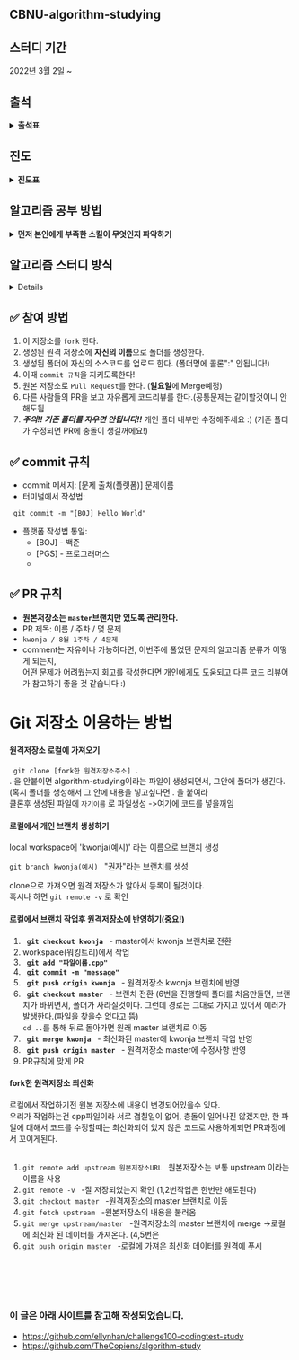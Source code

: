 ## CBNU-algorithm-studying
## 스터디 기간
2022년 3월 2일 ~

## 출석
<details markdown="1">
<summary><strong>출석표</strong></summary>

|이름|1주차|2주차|3주차|4주차|5주차|6주차|7주차|8주차|9주차|
|------|---|---|---|---|---|---|---|---|---|
|권성민|**O**|**O**|**O**|**x**|**O**|**O**|**O**|**O**|**O**|
|정종현|**O**|**O**|**x**|**O**|**O**|**O**|**O**|**O**|**O**|
|정재민|**O**|**O**|**O**|**O**|**O**|**O**|**O**|**O**|**O**|
|노민성|**O**|**O**|**O**|**O**|**O**|**O**|**O**|**O**|**O**|
|임상우|**O**|**O**|**O**|**O**|**O**|**O**|**O**|**O**|**O**|
|주시원|**x**|**O**|**x**|**x**|**O**|**O**|**O**|**O**|**x**|
|김정현|**x**|**O**|**O**|**O**|**O**|**O**|**O**|**x**|**O**|
|이인규|**O**|**O**|**O**|**O**|**O**|**O**|**O**|**O**|**O**|

|이름|10주차|11주차|12주차|13주차|14주차|15주차|16주차|17주차|18주차|
|------|---|---|---|---|---|---|---|---|---|
|권성민|**O**|**O**|**x**|**O**|**O**|**O**|****|**O**|**O**|
|정종현|**O**|**O**|**O**|**O**|**O**|**O**|****|**O**|**O**|
|정재민|**O**|**O**|**O**|**O**|**O**|**O**|****|**O**|**O**|
|노민성|**O**|**O**|**O**|**O**|**O**|**O**|****|**O**|**O**|
|임상우|**O**|**O**|**O**|**O**|**O**|**O**|****|**O**|**O**|
|주시원|**x**|**O**|**x**|**O**|**O**|**O**|****|**x**|**O**|
|김정현|**O**|**O**|**O**|**O**|**O**|**O**|****|**O**|**O**|
|이인규|**O**|**O**|**O**|**O**|**O**|**O**|****|**O**|**O**|

|이름|19주차|20주차|21주차|22주차|23주차|24주차|25주차|26주차|27주차|
|------|---|---|---|---|---|---|---|---|---|
|권성민|****|****|****|****|****|****|****|****|****|
|정종현|****|****|****|****|****|****|****|****|****|
|정재민|****|****|****|****|****|****|****|****|****|
|노민성|****|****|****|****|****|****|****|****|****|
|임상우|****|****|****|****|****|****|****|****|****|
|주시원|****|****|****|****|****|****|****|****|****|
|김정현|****|****|****|****|****|****|****|****|****|
|이인규|****|****|****|****|****|****|****|****|****|

</details>

## 진도
<details markdown="1">
<summary><strong>진도표</strong></summary><br>

 - **1주차**
    - 계획수립
    - 프로그래머스 스택/큐 프린터 https://programmers.co.kr/learn/courses/30/lessons/42587
 - **2주차** 재귀   
    - **1, 2, 3 더하기 https://www.acmicpc.net/problem/9095**
    - 1로 만들기 https://www.acmicpc.net/problem/1463
    - 부분수열의 합 https://www.acmicpc.net/problem/1182
    - 하노이 탑 이동 순서 https://www.acmicpc.net/problem/11729
    - 암호 만들기 https://www.acmicpc.net/problem/1759
  - **3주차** 그리디알고리즘
    - 동전 0 https://www.acmicpc.net/problem/11047
    - ATM https://www.acmicpc.net/problem/11399
    - **로프 https://www.acmicpc.net/problem/2217**
    - 회의실 배정 https://www.acmicpc.net/problem/1931
    - 강의실 배정 https://www.acmicpc.net/problem/11000
    - 수 묶기 https://www.acmicpc.net/problem/1744
  - **4주차** 연결리스트
    - 회전하는 큐 https://www.acmicpc.net/problem/1021
    - **요세푸스 문제 https://www.acmicpc.net/problem/1158**
    - 풍선 터뜨리기 https://www.acmicpc.net/problem/2346
    - 행운의 바퀴 https://www.acmicpc.net/problem/2840
    - 뱀 https://www.acmicpc.net/problem/3190
  - **5주차** 그래프
    - **DFS 와 BFS https://www.acmicpc.net/problem/1260**
    - 전쟁 - 전투 https://www.acmicpc.net/problem/1303
    - 숨바꼭질 https://www.acmicpc.net/problem/1697
    - 네트워크 연결 https://www.acmicpc.net/problem/1922
    - 타임머신 https://www.acmicpc.net/problem/11657
  - **6주차** 중간고사대비
  - **7주차** 중간고사대비
  - **8주차** 중간고사대비
  - **9주차** 완전탐색
     - **모든순열 https://www.acmicpc.net/problem/10974**
  - **10주차** 이진탐색
     - **나무자르기 https://www.acmicpc.net/problem/2805**
  - **11주차** DP
     - **가장 긴 감소하는 부분 순열https://www.acmicpc.net/problem/11722**
  - **12주차** 최대 힙
     - **최대 힙https://www.acmicpc.net/problem/11279**
  - **13주차** 프로그래머스-카카오블라인드채용
     - **신고 결과 받기https://programmers.co.kr/learn/courses/30/lessons/92334?language=cpp**
  - **14주차** 중간고사대비
  - **15주차** 중간고사대비
  - **16주차** 자체휴강?
  - **17주차** 프로그래머스-신규 아이디 추천
     - **https://school.programmers.co.kr/learn/courses/30/lessons/72410**
  - **18주차** 삼성기출문제
      - **연산자 끼워넣기 https://www.acmicpc.net/problem/14888**
 </details>
 
## 알고리즘 공부 방법
<details markdown="1">
<summary><strong>먼저 본인에게 부족한 스킬이 무엇인지 파악하기</strong></summary>

- **구현력**
  - 본인이 생각한 알고리즘을 그대로 소스코드로 구현하는 능력.
  - 프로그램 순서도, 사용할 변수나 함수의 데이터 타입 등을 올바르게 정하는 과정.
  - 이 스킬을 향상시키려면 **어떤 프로그램을 만들고자 하는지**를 명확히 해야한다.
  - 무엇을 입력받아 어디에 저장하고 어떤 과정을 거쳐 중간 결과로 무엇을 얻고 최종적으로 어떤 결과물을 출력하는지 순서도를 적은 후 데이터 타입 또는 자료구조에 저장할지 생각하는 연습을 하자.
- **문제해결능력**

  - 알고있는 알고리즘, 자료구조, 테크닉을 당면한 문제에 맞게 변형 적용하는 것
  - 문제를 창의적인 시각에서 접근해 해결하는 능력이 필요
  - 중위권에서 상위권으로 갈 때 발목잡는 스킬
  - 이 능력이 부족하면 **어떻게 접근해야 할지**, **막상 솔루션은 내가 아는 알고리즘,자료구조** 인 상황이 연출된다
  - 이 스킬을 향상시키려면 **양질의 문제를 풀기**, **이전에 본인이 접근한 다양한 방법**을 잘 정리 해두는 것이 좋다

- **배경지식**
  - 기초적인 프로그래밍 문법, 알고리즘, 자료구조, 선형대수나 확률 등 기본적인 수학적 지식 (가끔 하드웨어, OS 지식)
  - 이 능력이 부족하면 **솔루션을 열었을때 외계어**를 마주하게 된다.
- 정해진 시간내에 문제풀때 문제 이해시간/풀이 생각시간/코딩시간/디버깅시간을 기록하며 어떤 부분이 구체적으로 부족한지 인지해서 부족한 부분에 더 노력을 들이기로

## 알고리즘 문제 선정
 - 백준이나 프로그래머스 중 본인이 편한 사이트 선택
 - **백준**
   - 백준사이트에 **강의** 부분이 있는데, 거기에 있는 **알고리즘 종합 세트**에 있는 문제를 따라간다.
   - 위 문제를 다 풀면 **알고리즘 문제해결전략** 을 풀 예정이다.  <br>
      참고 사이트 : https://gmlwjd9405.github.io/2018/05/14/how-to-study-algorithms.html
 - **프로그래머스**
    - 본인 레벨에 맞는 문제 선정
    -  
</details>    

## 알고리즘 스터디 방식
<details markdown="1"><br>

 **매주 일요일 10시에 진행**
 
0. 매주 한문제씩 주어진다.
1. 공통 문제를 2시간이 넘지 않도록 문제를 푼다.(몇개의 문제를 풀던간에 일주일에 2시간만 투자하는 의미) <br>
2. 못풀겠는 문제의 경우, 검색을 통해 코드를 본다. 코드를 봐도 이해가 안되는경우, 포기한다.(너무 붙잡아 두면 시간만 잡아먹는다)  <br>
3. 자신이 풀었던 문제를 동아리원에게 설명(사용 알고리즘을 대략적으로 설명)<br>
4. 질문이 있다면 다같이 해결해 보려고 노력(여러 견해를 알수 있음) 하나의 알고리즘을 푸는 **많은 방법**에 대해서 아는것은 도움이 많이된다. <br>
5. 자신이 푼 문제를 PR한다.
6. 본인이 더 풀고 싶다면 더 풀어서 PR한다.
</details> 

## ✅ 참여 방법
1. 이 저장소를 `fork` 한다.
2. 생성된 원격 저장소에 **자신의 이름**으로 폴더를 생성한다.
3. 생성된 폴더에 자신의 소스코드를 업로드 한다. (폴더명에 콜론":" 안됩니다!)
4. 이때 `commit 규칙`을 지키도록한다!
5. 원본 저장소로 `Pull Request`를 한다. (**일요일**에 Merge예정)
6. 다른 사람들의 PR을 보고 자유롭게 코드리뷰를 한다.(공통문제는 같이할것이니 안해도됨
7. ***주의!! 기존 폴더를 지우면 안됩니다!!*** 개인 폴더 내부만 수정해주세요 :)  (기존 폴더가 수정되면 PR에 충돌이 생길꺼에요!)

## ✅ commit 규칙
- commit 메세지: [문제 출처(플랫폼)] 문제이름
- 터미널에서 작성법: 
```
 git commit -m "[BOJ] Hello World"
```
- 플랫폼 작성법 통일: 
  * [BOJ] - 백준 
  * [PGS] - 프로그래머스
  * 
## ✅ PR 규칙
- **원본저장소는 `master`브랜치만 있도록 관리한다.**<br>
- PR 제목: 이름 / 주차 / 몇 문제
-  ```kwonja / 8월 1주차 / 4문제 ```
-  comment는 자유이나 가능하다면, 이번주에 풀었던 문제의 알고리즘 분류가 어떻게 되는지, <br> 어떤 문제가 어려웠는지 회고를 작성한다면 개인에게도 도움되고 다른 코드 리뷰어가 참고하기 좋을 것 같습니다 :)


# Git 저장소 이용하는 방법

#### 원격저장소 로컬에 가져오기

<code> git clone [fork한 원격저장소주소] .</code>     
. 을 안붙이면 algorithm-studying이라는 파일이 생성되면서, 그안에 폴더가 생긴다.(혹시 폴더를 생성해서 그 안에 내용을 넣고싶다면 . 을 붙여라<br>
클론후 생성된 파일에 `자기이름` 로 파일생성   ->여기에 코드를 넣을꺼임

#### 로컬에서 개인 브랜치 생성하기

local workspace에 'kwonja(예시)' 라는 이름으로 브랜치 생성<br>
<code> git branch kwonja(예시) </code> "권자"라는 브랜치를 생성

clone으로 가져오면 원격 저장소가 알아서 등록이 될것이다.<br> 
혹시나 하면 <code>git remote -v</code> 로 확인
#### 로컬에서 브랜치 작업후 원격저장소에 반영하기(중요!)
1. <code> **git checkout kwonja** </code> - master에서 kwonja 브랜치로 전환
2. workspace(워킹트리)에서 작업
3. <code> **git add "파일이름.cpp"**</code>
4. <code> **git commit -m "message"**</code>
5. <code> **git push origin kwonja** </code> - 원격저장소 kwonja 브랜치에 반영
6. <code> **git checkout master** </code> - 브랜치 전환
 (6번을 진행할때 폴더를 처음만들면, 브랜치가 바뀌면서, 폴더가 사라질것이다. 그런데 경로는 그대로 가지고 있어서 에러가 발생한다.(파일을 찾을수 없다고 뜸)<br>
 <code>cd ..</code>를 통해 뒤로 돌아가면 원래 master 브랜치로 이동
7. <code> **git merge kwonja** </code> - 최신화된 master에 kwonja 브랜치 작업 반영
8. <code> **git push origin master** </code> - 원격저장소 master에 수정사항 반영
9. PR규칙에 맞게 PR

#### fork한 원격저장소 최신화

로컬에서 작업하기전 원본 저장소에 내용이 변경되어있을수 있다.<br>
우리가 작업하는건 cpp파일이라 서로 겹칠일이 없어, 충돌이 일어나진 않겠지만, 한 파일에 대해서 코드를 수정할때는 최신화되어 있지 않은 코드로 사용하게되면 PR과정에서 꼬이게된다.
<br>
<br>
1. <code>git remote add upstream 원본저장소URL </code> 원본저장소는 보통 upstream 이라는 이름을 사용
2. <code>git remote -v </code>   -잘 저장되었는지 확인 (1,2번작업은 한번만 해도된다)
3. <code>git checkout master </code>   -원격저장소의 master 브랜치로 이동
4. <code>git fetch upstream </code> -원본저장소의 내용을 불러옴
5. <code>git merge upstream/master </code>  -원격저장소의 master 브랜치에 merge ->로컬에 최신화 된 데이터를 가져온다. (4,5번은 
6. <code>git push origin master </code> -로컬에 가져온 최신화 데이터를 원격에 푸시
## <br><br>

### 이 글은 아래 사이트를 참고해 작성되었습니다.

- https://github.com/ellynhan/challenge100-codingtest-study
- https://github.com/TheCopiens/algorithm-study
